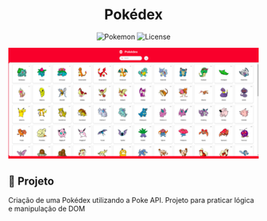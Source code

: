 <h1 align="center">Pokédex</h1>

<p align="center">
  <img alt="Pokemon" src="https://img.shields.io/static/v1?label=Pokemon&message=Pokedex&color=8257E5&labelColor=000000"  />
  <img alt="License" src="https://img.shields.io/static/v1?label=license&message=MIT&color=49AA26&labelColor=000000">
</p>

<p align="center">
  <img alt="Pokemon" src="./src/assets/images/pokedex.png">
</p>

## 🎯 Projeto

Criação de uma Pokédex utilizando a Poke API. Projeto para praticar lógica e manipulação de DOM

